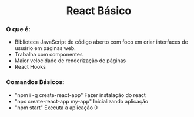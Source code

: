 <h1 align="center"> React Básico </h1>

### O que é:
- Biblioteca JavaScript de código aberto com foco em criar interfaces de usuário em páginas web.
- Trabalha com componentes
- Maior velocidade de renderização de páginas
- React Hooks

### Comandos Básicos:
- "npm i -g create-react-app" Fazer instalação do react
- "npx create-react-app my-app" Inicializando aplicação
- "npm start" Executa a aplicação
 0
